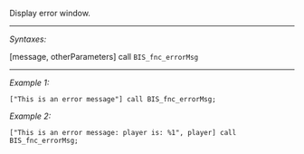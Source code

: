 Display error window.


---
*Syntaxes:*

[message, otherParameters] call `BIS_fnc_errorMsg`

---
*Example 1:*

```sqf
["This is an error message"] call BIS_fnc_errorMsg;
```

*Example 2:*

```sqf
["This is an error message: player is: %1", player] call BIS_fnc_errorMsg;
```